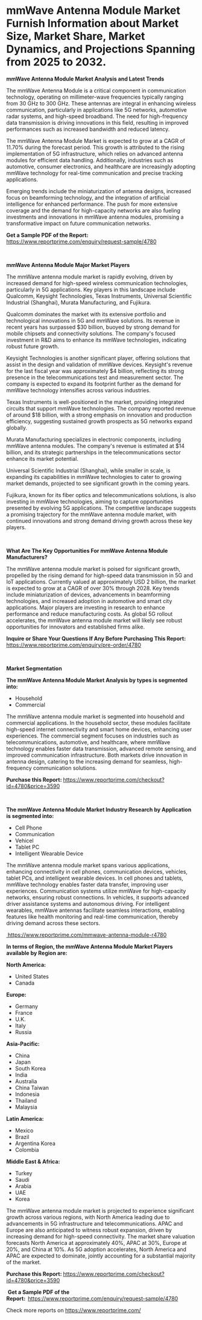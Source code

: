 <p><h1>mmWave Antenna Module Market Furnish Information about Market Size, Market Share, Market Dynamics, and Projections Spanning from 2025 to 2032.</h1></p><p><strong>mmWave Antenna Module Market Analysis and Latest Trends</strong></p>
<p><p>The mmWave Antenna Module is a critical component in communication technology, operating on millimeter-wave frequencies typically ranging from 30 GHz to 300 GHz. These antennas are integral in enhancing wireless communication, particularly in applications like 5G networks, automotive radar systems, and high-speed broadband. The need for high-frequency data transmission is driving innovations in this field, resulting in improved performances such as increased bandwidth and reduced latency.</p><p>The mmWave Antenna Module Market is expected to grow at a CAGR of 11.70% during the forecast period. This growth is attributed to the rising implementation of 5G infrastructure, which relies on advanced antenna modules for efficient data handling. Additionally, industries such as automotive, consumer electronics, and healthcare are increasingly adopting mmWave technology for real-time communication and precise tracking applications. </p><p>Emerging trends include the miniaturization of antenna designs, increased focus on beamforming technology, and the integration of artificial intelligence for enhanced performance. The push for more extensive coverage and the demand for high-capacity networks are also fueling investments and innovations in mmWave antenna modules, promising a transformative impact on future communication networks.</p></p>
<p><strong>Get a Sample PDF of the Report:&nbsp;</strong> <a href="https://www.reportprime.com/enquiry/request-sample/4780?utm_campaign=2186&utm_medium=2&utm_source=Github&utm_content=ia&utm_term=19032025&utm_id=mmwave-antenna-module">https://www.reportprime.com/enquiry/request-sample/4780</a></p>
<p>&nbsp;</p>
<p><strong>mmWave Antenna Module Major Market Players</strong></p>
<p><p>The mmWave antenna module market is rapidly evolving, driven by increased demand for high-speed wireless communication technologies, particularly in 5G applications. Key players in this landscape include Qualcomm, Keysight Technologies, Texas Instruments, Universal Scientific Industrial (Shanghai), Murata Manufacturing, and Fujikura.</p><p>Qualcomm dominates the market with its extensive portfolio and technological innovations in 5G and mmWave solutions. Its revenue in recent years has surpassed $30 billion, buoyed by strong demand for mobile chipsets and connectivity solutions. The company's focused investment in R&D aims to enhance its mmWave technologies, indicating robust future growth.</p><p>Keysight Technologies is another significant player, offering solutions that assist in the design and validation of mmWave devices. Keysight's revenue for the last fiscal year was approximately $4 billion, reflecting its strong presence in the telecommunications test and measurement sector. The company is expected to expand its footprint further as the demand for mmWave technology intensifies across various industries.</p><p>Texas Instruments is well-positioned in the market, providing integrated circuits that support mmWave technologies. The company reported revenue of around $18 billion, with a strong emphasis on innovation and production efficiency, suggesting sustained growth prospects as 5G networks expand globally.</p><p>Murata Manufacturing specializes in electronic components, including mmWave antenna modules. The company's revenue is estimated at $14 billion, and its strategic partnerships in the telecommunications sector enhance its market potential.</p><p>Universal Scientific Industrial (Shanghai), while smaller in scale, is expanding its capabilities in mmWave technologies to cater to growing market demands, projected to see significant growth in the coming years.</p><p>Fujikura, known for its fiber optics and telecommunications solutions, is also investing in mmWave technologies, aiming to capture opportunities presented by evolving 5G applications. The competitive landscape suggests a promising trajectory for the mmWave antenna module market, with continued innovations and strong demand driving growth across these key players.</p></p>
<p>&nbsp;</p>
<p><strong>What Are The Key Opportunities For mmWave Antenna Module Manufacturers?</strong></p>
<p><p>The mmWave antenna module market is poised for significant growth, propelled by the rising demand for high-speed data transmission in 5G and IoT applications. Currently valued at approximately USD 2 billion, the market is expected to grow at a CAGR of over 30% through 2028. Key trends include miniaturization of devices, advancements in beamforming technologies, and increased adoption in automotive and smart city applications. Major players are investing in research to enhance performance and reduce manufacturing costs. As global 5G rollout accelerates, the mmWave antenna module market will likely see robust opportunities for innovators and established firms alike.</p></p>
<p><strong>Inquire or Share Your Questions If Any Before Purchasing This Report:</strong> <a href="https://www.reportprime.com/enquiry/pre-order/4780?utm_campaign=2186&utm_medium=2&utm_source=Github&utm_content=ia&utm_term=19032025&utm_id=mmwave-antenna-module">https://www.reportprime.com/enquiry/pre-order/4780</a></p>
<p>&nbsp;</p>
<p><strong>Market Segmentation</strong></p>
<p><strong>The mmWave Antenna Module Market Analysis by types is segmented into:</strong></p>
<p><ul><li>Household</li><li>Commercial</li></ul></p>
<p><p>The mmWave antenna module market is segmented into household and commercial applications. In the household sector, these modules facilitate high-speed internet connectivity and smart home devices, enhancing user experiences. The commercial segment focuses on industries such as telecommunications, automotive, and healthcare, where mmWave technology enables faster data transmission, advanced remote sensing, and improved communication infrastructure. Both markets drive innovation in antenna design, catering to the increasing demand for seamless, high-frequency communication solutions.</p></p>
<p><strong>Purchase this Report:&nbsp;</strong><a href="https://www.reportprime.com/checkout?id=4780&price=3590&utm_campaign=2186&utm_medium=2&utm_source=Github&utm_content=ia&utm_term=19032025&utm_id=mmwave-antenna-module">https://www.reportprime.com/checkout?id=4780&price=3590</a></p>
<p>&nbsp;</p>
<p><strong>The mmWave Antenna Module Market Industry Research by Application is segmented into:</strong></p>
<p><ul><li>Cell Phone</li><li>Communication</li><li>Vehicel</li><li>Tablet PC</li><li>Intelligent Wearable Device</li></ul></p>
<p><p>The mmWave antenna module market spans various applications, enhancing connectivity in cell phones, communication devices, vehicles, tablet PCs, and intelligent wearable devices. In cell phones and tablets, mmWave technology enables faster data transfer, improving user experiences. Communication systems utilize mmWave for high-capacity networks, ensuring robust connections. In vehicles, it supports advanced driver assistance systems and autonomous driving. For intelligent wearables, mmWave antennas facilitate seamless interactions, enabling features like health monitoring and real-time communication, thereby driving demand across these sectors.</p></p>
<p><a href="https://www.reportprime.com/mmwave-antenna-module-r4780?utm_campaign=2186&utm_medium=2&utm_source=Github&utm_content=ia&utm_term=19032025&utm_id=mmwave-antenna-module">&nbsp;https://www.reportprime.com/mmwave-antenna-module-r4780</a></p>
<p><strong>In terms of Region, the mmWave Antenna Module Market Players available by Region are:</strong></p>
<p>
    <p> <strong> North America: </strong>
        <ul>
            <li>United States</li>
            <li>Canada</li>
        </ul>
        </p> 
    <p> <strong> Europe: </strong>
        <ul>
            <li>Germany</li>
            <li>France</li>
            <li>U.K.</li>
            <li>Italy</li>
            <li>Russia</li>
        </ul>
        </p> 
    <p> <strong> Asia-Pacific: </strong>
        <ul>
            <li>China</li>
            <li>Japan</li>
            <li>South Korea</li>
            <li>India</li>
            <li>Australia</li>
            <li>China Taiwan</li>
            <li>Indonesia</li>
            <li>Thailand</li>
            <li>Malaysia</li>
        </ul>
        </p> 
    <p> <strong> Latin America: </strong>
        <ul>
            <li>Mexico</li>
            <li>Brazil</li>
            <li>Argentina Korea</li>
            <li>Colombia</li>
        </ul>
        </p> 
    <p> <strong> Middle East & Africa: </strong>
        <ul>
            <li>Turkey</li>
            <li>Saudi</li>
            <li>Arabia</li>
            <li>UAE</li>
            <li>Korea</li>
        </ul>
    </p>
    </p>
<p><p>The mmWave antenna module market is projected to experience significant growth across various regions, with North America leading due to advancements in 5G infrastructure and telecommunications. APAC and Europe are also anticipated to witness robust expansion, driven by increasing demand for high-speed connectivity. The market share valuation forecasts North America at approximately 40%, APAC at 30%, Europe at 20%, and China at 10%. As 5G adoption accelerates, North America and APAC are expected to dominate, jointly accounting for a substantial majority of the market.</p></p>
<p><strong>Purchase this Report: </strong><a href="https://www.reportprime.com/checkout?id=4780&price=3590&utm_campaign=2186&utm_medium=2&utm_source=Github&utm_content=ia&utm_term=19032025&utm_id=mmwave-antenna-module">https://www.reportprime.com/checkout?id=4780&price=3590</a></p>
<p>&nbsp;<strong>Get a Sample PDF of the Report:&nbsp;&nbsp;</strong><a href="https://www.reportprime.com/enquiry/request-sample/4780?utm_campaign=2186&utm_medium=2&utm_source=Github&utm_content=ia&utm_term=19032025&utm_id=mmwave-antenna-module">https://www.reportprime.com/enquiry/request-sample/4780</a></p>
<p><strong></strong></p>
<p>Check more reports on <a href="https://www.reportprime.com/?utm_campaign=2186&utm_medium=2&utm_source=Github&utm_content=ia&utm_term=19032025&utm_id=mmwave-antenna-module">https://www.reportprime.com/</a></p>
